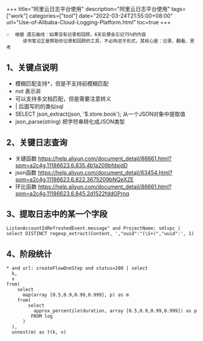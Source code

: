 +++
title="阿里云日志平台使用"
description="阿里云日志平台使用"
tags=["work"]
categories=["tool"]
date="2022-03-24T21:55:00+08:00" 
url="Use-of-Alibaba-Cloud-Logging-Platform.html"
toc=true
+++


```
💡  根据 遗忘曲线：如果没有记录和回顾，6天后便会忘记75%的内容
      读书笔记正是帮助你记录和回顾的工具，不必拘泥于形式，其核心是：记录、翻看、思考
```

## 1、关键点说明

- 模糊匹配支持*，但是不支持前模糊匹配
- not 表示非
- 可以支持多文档匹配，但是需要注意转义
- | 后面写的的类似sql
- SELECT json_extract(json, '$.store.book');  从一个JSON对象中提取值
- json_parse(string)  把字符串转化成JSON类型



## 2、关键日志查询

- 关键函数 https://help.aliyun.com/document_detail/86661.html?spm=a2c4g.11186623.6.835.4b1a209bfdsjdD
- json函数 https://help.aliyun.com/document_detail/63454.html?spm=a2c4g.11186623.6.822.3675209bNQeXZE
- 环比函数 https://help.aliyun.com/document_detail/86661.html?spm=a2c4g.11186623.6.845.2d1522fddGPrnq






## 3、提取日志中的某一个字段

```
ListenAccountIdRefreshedEvent.message" and ProjectName: smlvpc | select DISTINCT regexp_extract(Content, ',"ouid":"(\S+)","uuid":', 1)
```





## 4、阶段统计

```plain
* and url: createFlowOneStep and status=200 | select
  k,
  v
from(
    select
      map(array [0.5,0.9,0.99,0.999], p) as m
    from(
        select
          approx_percentile(duration, array [0.5,0.9,0.99,0.999]) as p
         FROM log
      )
  ),
  unnest(m) as t(k, v)
```
